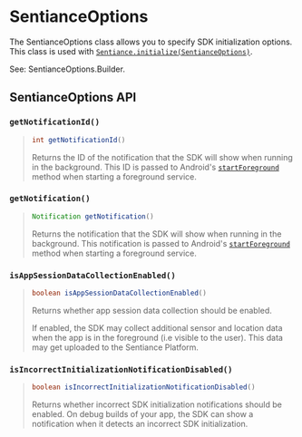 # SentianceOptions

The SentianceOptions class allows you to specify SDK initialization options. This class is used with [`Sentiance.initialize(SentianceOptions)`](../sentiance.md.md#initialize-sentianceoptions).

See: SentianceOptions.Builder.

## SentianceOptions API

### `getNotificationId()`

> ```java
> int getNotificationId()
> ```
>
> Returns the ID of the notification that the SDK will show when running in the background. This ID is passed to Android's [`startForeground`](https://developer.android.com/reference/android/app/Service#startForeground\(int,%20android.app.Notification\)) method when starting a foreground service.

### `getNotification()`

> ```java
> Notification getNotification()
> ```
>
> Returns the notification that the SDK will show when running in the background. This notification is passed to Android's [`startForeground`](https://developer.android.com/reference/android/app/Service#startForeground\(int,%20android.app.Notification\)) method when starting a foreground service.

### `isAppSessionDataCollectionEnabled()`

> ```java
> boolean isAppSessionDataCollectionEnabled()
> ```
>
> Returns whether app session data collection should be enabled.
>
> If enabled, the SDK may collect additional sensor and location data when the app is in the foreground (i.e visible to the user). This data may get uploaded to the Sentiance Platform.

### `isIncorrectInitializationNotificationDisabled()`

> ```java
> boolean isIncorrectInitializationNotificationDisabled()
> ```
>
> Returns whether incorrect SDK initialization notifications should be enabled. On debug builds of your app, the SDK can show a notification when it detects an incorrect SDK initialization.
